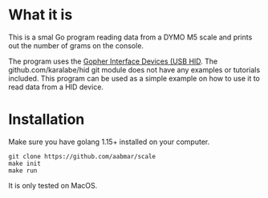 
What it is
==========

This is a smal Go program reading data from a DYMO M5 scale and prints out the number of grams on the console.

The program uses the [Gopher Interface Devices (USB HID](https://github.com/karalabe/hid). The github.com/karalabe/hid git module does not have any examples or tutorials included. This program can be used as a simple example on how to use it to read data from a HID device.


Installation
============

Make sure you have golang 1.15+ installed on your computer.

```
git clone https://github.com/aabmar/scale
make init
make run
```

It is only tested on MacOS.	

